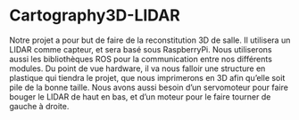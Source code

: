 # Cartography3D-LIDAR
Notre projet a pour but de faire de la reconstitution 3D de salle. Il utilisera un LIDAR comme capteur, et sera basé sous RaspberryPi. Nous utiliserons aussi les bibliothèques ROS pour la communication entre nos différents modules. Du point de vue hardware, il va nous falloir une structure en plastique qui tiendra le projet, que nous imprimerons en 3D afin qu’elle soit pile de la bonne taille. Nous avons aussi besoin d’un servomoteur pour faire bouger le LIDAR de haut en bas, et d’un moteur pour le faire tourner de gauche à droite.
